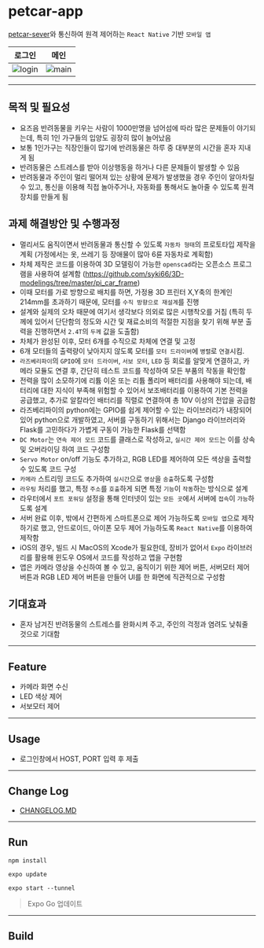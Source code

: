 # petcar-app

[petcar-sever](https://github.com/syki66/petcar-server)와 통신하여 원격 제어하는 `React Native` 기반 `모바일 앱`

|로그인|메인|
|:---:|:---:|
|![login](https://user-images.githubusercontent.com/59393359/149191949-7eedd31f-e74f-4e06-9ede-c8e003d42c1c.PNG)|![main](https://user-images.githubusercontent.com/59393359/149191717-e9cec08f-ce35-4764-a90b-41f844be991e.PNG)|

---

## 목적 및 필요성

- 요즈음 반려동물을 키우는 사람이 1000만명을 넘어섬에 따라 많은 문제들이 야기되는데, 특히 1인 가구들의 입양도 굉장히 많이 늘어났음
- 보통 1인가구는 직장인들이 많기에 반려동물은 하루 중 대부분의 시간을 혼자 지내게 됨
- 반려동물은 스트레스를 받아 이상행동을 하거나 다른 문제들이 발생할 수 있음
- 반려동물과 주인이 멀리 떨어져 있는 상황에 문제가 발생했을 경우 주인이 알아차릴 수 있고, 통신을 이용해 직접 놀아주거나, 자동화를 통해서도 놀아줄 수 있도록 원격 장치를 만들게 됨

## 과제 해결방안 및 수행과정

- 멀리서도 움직이면서 반려동물과 통신할 수 있도록 `자동차 형태`의 프로토타입 제작을 계획 (가정에서는 옷, 쓰레기 등 장애물이 많아 6륜 자동차로 계획함)
- 차체 제작은 코드를 이용하여 3D 모델링이 가능한 `openscad`라는 오픈소스 프로그램을 사용하여 설계함 (https://github.com/syki66/3D-modelings/tree/master/pi_car_frame)
- 이때 모터를 가로 방향으로 배치를 하면, 가정용 3D 프린터 X,Y축의 한계인 214mm를 초과하기 때문에, 모터를 `수직 방향으로 재설계`를 진행
- 설계와 실제의 오차 때문에 여기서 생각보다 의외로 많은 시행착오를 거침 (특히 두께에 있어서 단단함의 정도와 시간 및 재료소비의 적절한 지점을 찾기 위해 부분 출력을 진행하면서 `2.4T`의 `두께` 값을 도출함)
- 차체가 완성된 이후, 모터 6개를 수직으로 차체에 연결 및 고정
- 6개 모터들의 출력량이 낮아지지 않도록 모터를 `모터 드라이버`에 `병렬`로 `연결`시킴.
- `라즈베리파이`의 `GPIO`에 `모터 드라이버`, `서보 모터`, `LED` 등 회로를 알맞게 연결하고, 카메라 모듈도 연결 후, 간단히 테스트 코드를 작성하여 모든 부품의 작동을 확인함
- 전력을 많이 소모하기에 리튬 이온 또는 리튬 폴리머 배터리를 사용해야 되는데, 배터리에 대한 지식이 부족해 위험할 수 있어서 보조배터리를 이용하여 기본 전력을 공급했고, 추가로 알칼라인 배터리를 직렬로 연결하여 총 10V 이상의 전압을 공급함
- 라즈베리파이의 python에는 GPIO를 쉽게 제어할 수 있는 라이브러리가 내장되어 있어 python으로 개발하였고, 서버를 구동하기 위해서는 Django 라이브러리와 Flask를 고민하다가 가볍게 구동이 가능한 Flask를 선택함
- `DC Motor`는 `연속 제어 모드` 코드를 클래스로 작성하고, `실시간 제어 모드`는 이를 상속 및 오버라이딩 하여 코드 구성함
- `Servo Motor` on/off 기능도 추가하고, RGB LED를 제어하여 모든 색상을 출력할 수 있도록 코드 구성
- `카메라` 스트리밍 코드도 추가하여 `실시간`으로 `영상`을 `송출`하도록 구성함
- `라우팅` 처리를 했고, 특정 `주소`를 `호출`하게 되면 특정 `기능`이 `작동`하는 방식으로 설계
- 라우터에서 `포트 포워딩` 설정을 통해 인터넷이 있는 `모든 곳`에서 서버에 `접속`이 `가능`하도록 설계
- 서버 완료 이후, 밖에서 간편하게 스마트폰으로 제어 가능하도록 `모바일 앱`으로 제작하기로 했고, 안드로이드, 아이폰 모두 제어 가능하도록 `React Native`를 이용하여 제작함
- iOS의 경우, 빌드 시 MacOS의 Xcode가 필요한데, 장비가 없어서 `Expo` 라이브러리를 활용해 윈도우 OS에서 코드를 작성하고 앱을 구현함
- 앱은 카메라 영상을 수신하여 볼 수 있고, 움직이기 위한 제어 버튼, 서버모터 제어 버튼과 RGB LED 제어 버튼을 만들어 UI를 한 화면에 직관적으로 구성함

## 기대효과

- 혼자 남겨진 반려동물의 스트레스를 완화시켜 주고, 주인의 걱정과 염려도 낮춰줄 것으로 기대함

---

## Feature

- 카메라 화면 수신
- LED 색상 제어
- 서보모터 제어

---

## Usage

- 로그인창에서 HOST, PORT 입력 후 제출

---

## Change Log

- [CHANGELOG.MD](https://github.com/syki66/picar-app/blob/master/CHANGELOG.md)

---

## Run

```
npm install
```

```
expo update
```

```
expo start --tunnel
```

> Expo Go 업데이트

---

## Build

```

```
